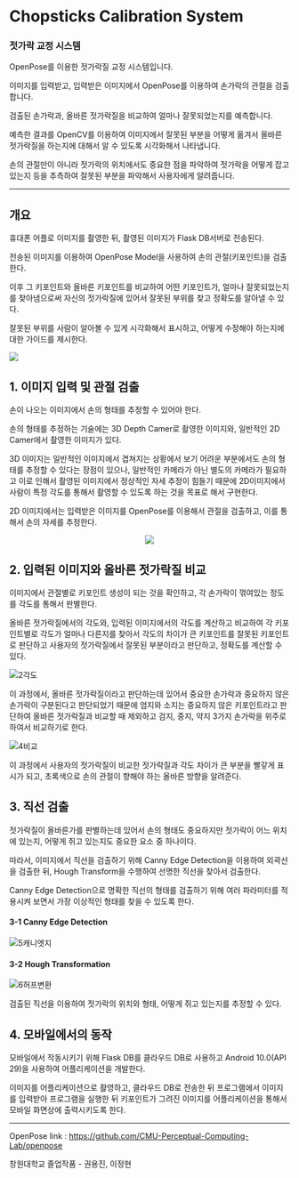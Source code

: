 # Chopsticks Calibration System
### 젓가락 교정 시스템

OpenPose를 이용한 젓가락질 교정 시스템입니다.

이미지를 입력받고, 입력받은 이미지에서 OpenPose를 이용하여 손가락의 관절을 검출합니다.

검출된 손가락과, 올바른 젓가락질을 비교하여 얼마나 잘못되었는지를 예측합니다.

예측한 결과를 OpenCV를 이용하여 이미지에서 잘못된 부분을 어떻게 옮겨서 올바른 젓가락질을 하는지에 대해서 알 수 있도록 시각화해서 나타냅니다.

손의 관절만이 아니라 젓가락의 위치에서도 중요한 점을 파악하여 젓가락을 어떻게 잡고 있는지 등을 추측하여 잘못된 부분을 파악해서 사용자에게 알려줍니다.

---------------------------------------------------------------------------------------------------------------------------------------------------------------

## 개요

휴대폰 어플로 이미지를 촬영한 뒤, 촬영된 이미지가 Flask DB서버로 전송된다.

전송된 이미지를 이용하여 OpenPose Model을 사용하여 손의 관절(키포인트)을 검출한다.

이후 그 키포인트와 올바른 키포인트를 비교하여 어떤 키포인트가, 얼마나 잘못되었는지를 찾아냄으로써 자신의 젓가락질에 있어서 잘못된 부위를 찾고 정확도를 알아낼 수 있다.

잘못된 부위를 사람이 알아볼 수 있게 시각화해서 표시하고, 어떻게 수정해야 하는지에 대한 가이드를 제시한다.

<img src="https://user-images.githubusercontent.com/66740126/131482402-c08603dc-c8ad-42cd-81de-857d79f3f511.png">



## 1. 이미지 입력 및 관절 검출

손이 나오는 이미지에서 손의 형태를 추정할 수 있어야 한다.

손의 형태를 추정하는 기술에는 3D Depth Camer로 촬영한 이미지와, 일반적인 2D Camer에서 촬영한 이미지가 있다.

3D 이미지는 일반적인 이미지에서 겹쳐지는 상황에서 보기 어려운 부분에서도 손의 형태를 추정할 수 있다는 장점이 있으나, 일반적인 카메라가 아닌 별도의 카메라가 필요하고 이로 인해서 촬영된 이미지에서 정상적인 자세 추정이 힘들기 때문에 2D이미지에서 사람이 특정 각도를 통해서 촬영할 수 있도록 하는 것을 목표로 해서 구현한다.

2D 이미지에서는 입력받은 이미지를 OpenPose를 이용해서 관절을 검출하고, 이를 통해서 손의 자세를 추정한다.


<p align="center"><img src="https://user-images.githubusercontent.com/66740126/131484778-442f0553-3faa-40c5-9102-2befa2dead4e.png"></p>



## 2. 입력된 이미지와 올바른 젓가락질 비교

이미지에서 관절별로 키포인트 생성이 되는 것을 확인하고, 각 손가락이 꺾여있는 정도를 각도를 통해서 판별한다. 

올바른 젓가락질에서의 각도와, 입력된 이미지에서의 각도를 계산하고 비교하여 각 키포인트별로 각도가 얼마나 다른지를 찾아서 각도의 차이가 큰 키포인트를 잘못된 키포인트로 판단하고 사용자의 젓가락질에서 잘못된 부분이라고 판단하고, 정확도를 계산할 수 있다.


![2각도](https://user-images.githubusercontent.com/66740126/131485301-44894595-654c-4156-9f86-167b01ae8125.png)


이 과정에서, 올바른 젓가락질이라고 판단하는데 있어서 중요한 손가락과 중요하지 않은 손가락이 구분된다고 판단되었기 때문에 엄지와 소지는 중요하지 않은 키포인트라고 판단하여 올바른 젓가락질과 비교할 때 제외하고 검지, 중지, 약지 3가지 손가락을 위주로 하여서 비교하기로 한다.


![4비교](https://user-images.githubusercontent.com/66740126/131485442-4804158a-b330-434f-9c62-35b589f8d629.png)


이 과정에서 사용자의 젓가락질이 비교한 젓가락질과 각도 차이가 큰 부분을 빨갛게 표시가 되고, 초록색으로 손의 관절이 향해야 하는 올바른 방향을 알려준다.


## 3. 직선 검출

젓가락질이 올바른가를 판별하는데 있어서 손의 형태도 중요하지만 젓가락이 어느 위치에 있는지, 어떻게 쥐고 있는지도 중요한 요소 중 하나이다.

따라서, 이미지에서 직선을 검출하기 위해 Canny Edge Detection을 이용하여 외곽선을 검출한 뒤, Hough Transform을 수행하여 선명한 직선을 찾아서 검출한다.

Canny Edge Detection으로 명확한 직선의 형태를 검출하기 위해 여러 파라미터를 적용시켜 보면서 가장 이상적인 형태를 찾을 수 있도록 한다.


#### 3-1 Canny Edge Detection


![5캐니엣지](https://user-images.githubusercontent.com/66740126/131492564-accfb3c6-55cb-4c63-af63-b42e7677099c.png)


#### 3-2 Hough Transformation


![6허프변환](https://user-images.githubusercontent.com/66740126/131492585-de76d869-58bb-4c29-a424-71703110e936.png)


검출된 직선을 이용하여 젓가락의 위치와 형태, 어떻게 쥐고 있는지를 추정할 수 있다.



## 4. 모바일에서의 동작

모바일에서 작동시키기 위해 Flask DB를 클라우드 DB로 사용하고 Android 10.0(API 29)을 사용하여 어플리케이션을 개발한다.

이미지를 어플리케이션으로 촬영하고, 클라우드 DB로 전송한 뒤 프로그램에서 이미지를 입력받아 프로그램을 실행한 뒤 키포인트가 그려진 이미지를 어플리케이션을 통해서 모바일 화면상에 출력시키도록 한다.



---------------------------------------------------------------------------------------------------------------------------------------------------------------

OpenPose link : https://github.com/CMU-Perceptual-Computing-Lab/openpose

창원대학교 졸업작품 - 권용진, 이정현
